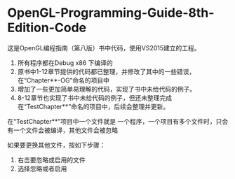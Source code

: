 # OpenGL-Programming-Guide-8th-Edition-Code
这是OpenGL编程指南（第八版）书中代码，使用VS2015建立的工程。

1.	所有程序都在Debug x86 下编译的 
2.	原书中1-12章节提供的代码都已整理，并修改了其中的一些错误，在“Chapter**-OG”命名的项目中
3.	增加了一些更加简单易理解的代码，实现了书中未给代码的例子。
4.	8-12章节也实现了书中未给代码的例子，但还未整理完成在“TestChapter**”命名的项目中，后续会整理并更新。

在“TestChapter**”项目中一个文件就是 一个程序，一个项目有多个文件时，只会有一个文件会被编译，其他文件会被忽略
 
如果要更换其他文件，按如下步骤：
1.	右击要忽略或启用的文件
2.	选择忽略或者启用
 

